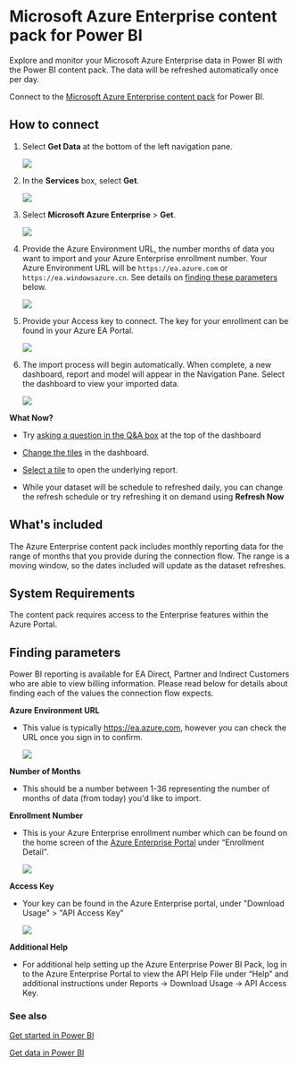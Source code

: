 ﻿<properties 
   pageTitle="Microsoft Azure Enterprise content pack"
   description="Microsoft Azure Enterprise content pack for Power BI"
   services="powerbi" 
   documentationCenter="" 
   authors="joeshoukry" 
   manager="mblythe" 
   backup=""
   editor=""
   tags=""
   qualityFocus="no"
   qualityDate=""/>
 
<tags
   ms.service="powerbi"
   ms.devlang="NA"
   ms.topic="article"
   ms.tgt_pltfrm="NA"
   ms.workload="powerbi"
   ms.date="08/26/2016"
   ms.author="yshoukry"/>
   
# Microsoft Azure Enterprise content pack for Power&nbsp;BI

Explore and monitor your Microsoft Azure Enterprise data in Power BI with the Power BI content pack. The data will be refreshed automatically once per day.

Connect to the [Microsoft Azure Enterprise content pack](https://app.powerbi.com/getdata/services/azure-enterprise) for Power BI.

## How to connect

1. Select **Get Data** at the bottom of the left navigation pane.

	![](media/powerbi-content-pack-azure-enterprise/getdata.png)

2.  In the **Services** box, select **Get**.

	![](media/powerbi-content-pack-azure-enterprise/services.png)

3.  Select **Microsoft Azure Enterprise** \> **Get**. 

	![](media/powerbi-content-pack-azure-enterprise/mazureenterprise.png)

4. Provide the Azure Environment URL, the number months of data you want to import and your Azure Enterprise enrollment number. Your Azure Environment URL will be `https://ea.azure.com` or `https://ea.windowsazure.cn`. See details on [finding these parameters](#FindingParams) below.

    ![](media/powerbi-content-pack-azure-enterprise/params.png)

5. Provide your Access key to connect. The key for your enrollment can be found in your Azure EA Portal. 

	![](media/powerbi-content-pack-azure-enterprise/creds.png)

6.  The import process will begin automatically. When complete, a new dashboard, report and model will appear in the Navigation Pane. Select the dashboard to view your imported data.

	![](media/powerbi-content-pack-azure-enterprise/dashboard.png)


**What Now?**

- Try [asking a question in the Q&A box](powerbi-service-q-and-a.md) at the top of the dashboard

- [Change the tiles](powerbi-service-edit-a-tile-in-a-dashboard.md) in the dashboard.

- [Select a tile](powerbi-service-dashboard-tiles.md) to open the underlying report.

- While your dataset will be schedule to refreshed daily, you can change the refresh schedule or try refreshing it on demand using **Refresh Now**


## What's included

The Azure Enterprise content pack includes monthly reporting data for the range of months that you provide during the connection flow. The range is a moving window, so the dates included will update as the dataset refreshes.

## System Requirements

The content pack requires access to the Enterprise features within the Azure Portal. 

<a name="FindingParams"></a>
## Finding parameters

Power BI reporting is available for EA Direct, Partner and Indirect Customers who are able to view billing information. Please read below for details about finding each of the values the connection flow expects.

**Azure Environment URL**

- This value is typically https://ea.azure.com, however you can check the URL once you sign in to confirm.

	![](media/powerbi-content-pack-azure-enterprise/params3.png)

**Number of Months**

- This should be a number between 1-36 representing the number of months of data (from today) you'd like to import.

**Enrollment Number**

- This is your Azure Enterprise enrollment number which can be found on the home screen of the [Azure Enterprise Portal](https://ea.azure.com/) under “Enrollment Detail”.

	![](media/powerbi-content-pack-azure-enterprise/params2.png)

**Access Key**

- Your key can be found in the Azure Enterprise portal, under "Download Usage" > "API Access Key"

	![](media/powerbi-content-pack-azure-enterprise/creds2.png)

**Additional Help**

- For additional help setting up the Azure Enterprise Power BI Pack, log in to the Azure Enterprise Portal to view the API Help File under “Help” and additional instructions under Reports -> Download Usage -> API Access Key. 

### See also

[Get started in Power BI](powerbi-service-get-started.md)

[Get data in Power BI](powerbi-service-get-data.md)


